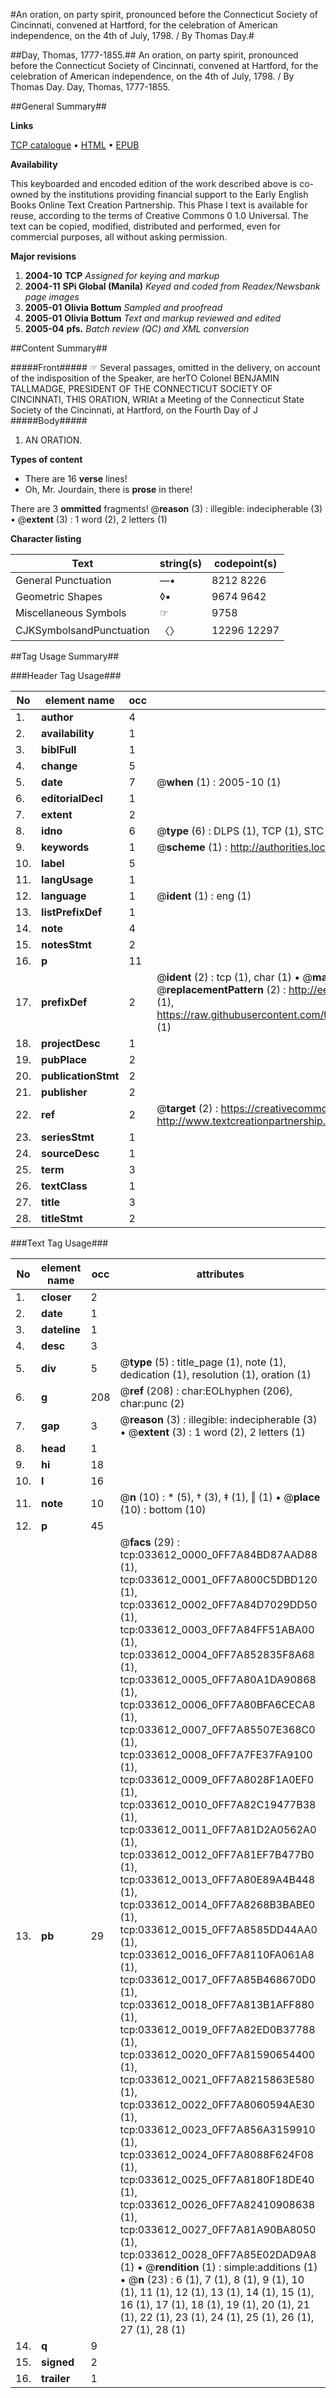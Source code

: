 #An oration, on party spirit, pronounced before the Connecticut Society of Cincinnati, convened at Hartford, for the celebration of American independence, on the 4th of July, 1798. / By Thomas Day.#

##Day, Thomas, 1777-1855.##
An oration, on party spirit, pronounced before the Connecticut Society of Cincinnati, convened at Hartford, for the celebration of American independence, on the 4th of July, 1798. / By Thomas Day.
Day, Thomas, 1777-1855.

##General Summary##

**Links**

[TCP catalogue](http://www.ota.ox.ac.uk/tcp/)  • 
[HTML](http://tei.it.ox.ac.uk/tcp/Texts-HTML/free/N25/N25349.html)  • 
[EPUB](http://tei.it.ox.ac.uk/tcp/Texts-EPUB/free/N25/N25349.epub)

**Availability**

This keyboarded and encoded edition of the
	       work described above is co-owned by the institutions
	       providing financial support to the Early English Books
	       Online Text Creation Partnership. This Phase I text is
	       available for reuse, according to the terms of Creative
	       Commons 0 1.0 Universal. The text can be copied,
	       modified, distributed and performed, even for
	       commercial purposes, all without asking permission.

**Major revisions**

1. __2004-10__ __TCP__ *Assigned for keying and markup*
1. __2004-11__ __SPi Global (Manila)__ *Keyed and coded from Readex/Newsbank page images*
1. __2005-01__ __Olivia Bottum__ *Sampled and proofread*
1. __2005-01__ __Olivia Bottum__ *Text and markup reviewed and edited*
1. __2005-04__ __pfs.__ *Batch review (QC) and XML conversion*

##Content Summary##

#####Front#####
☞ Several passages, omitted in the delivery, on account of the indisposition of the Speaker, are herTO Colonel BENJAMIN TALLMADGE, PRESIDENT OF THE CONNECTICUT SOCIETY OF CINCINNATI, THIS ORATION, WRIAt a Meeting of the Connecticut State Society of the Cincinnati, at Hartford, on the Fourth Day of J
#####Body#####

1. AN ORATION.

**Types of content**

  * There are 16 **verse** lines!
  * Oh, Mr. Jourdain, there is **prose** in there!

There are 3 **ommitted** fragments! 
 @__reason__ (3) : illegible: indecipherable (3)  •  @__extent__ (3) : 1 word (2), 2 letters (1)

**Character listing**


|Text|string(s)|codepoint(s)|
|---|---|---|
|General Punctuation|—•|8212 8226|
|Geometric Shapes|◊▪|9674 9642|
|Miscellaneous Symbols|☞|9758|
|CJKSymbolsandPunctuation|〈〉|12296 12297|

##Tag Usage Summary##

###Header Tag Usage###

|No|element name|occ|attributes|
|---|---|---|---|
|1.|__author__|4||
|2.|__availability__|1||
|3.|__biblFull__|1||
|4.|__change__|5||
|5.|__date__|7| @__when__ (1) : 2005-10 (1)|
|6.|__editorialDecl__|1||
|7.|__extent__|2||
|8.|__idno__|6| @__type__ (6) : DLPS (1), TCP (1), STC (1), NOTIS (1), IMAGE-SET (1), EVANS-CITATION (1)|
|9.|__keywords__|1| @__scheme__ (1) : http://authorities.loc.gov/ (1)|
|10.|__label__|5||
|11.|__langUsage__|1||
|12.|__language__|1| @__ident__ (1) : eng (1)|
|13.|__listPrefixDef__|1||
|14.|__note__|4||
|15.|__notesStmt__|2||
|16.|__p__|11||
|17.|__prefixDef__|2| @__ident__ (2) : tcp (1), char (1)  •  @__matchPattern__ (2) : ([0-9\-]+):([0-9IVX]+) (1), (.+) (1)  •  @__replacementPattern__ (2) : http://eebo.chadwyck.com/downloadtiff?vid=$1&page=$2 (1), https://raw.githubusercontent.com/textcreationpartnership/Texts/master/tcpchars.xml#$1 (1)|
|18.|__projectDesc__|1||
|19.|__pubPlace__|2||
|20.|__publicationStmt__|2||
|21.|__publisher__|2||
|22.|__ref__|2| @__target__ (2) : https://creativecommons.org/publicdomain/zero/1.0/ (1), http://www.textcreationpartnership.org/docs/. (1)|
|23.|__seriesStmt__|1||
|24.|__sourceDesc__|1||
|25.|__term__|3||
|26.|__textClass__|1||
|27.|__title__|3||
|28.|__titleStmt__|2||


###Text Tag Usage###

|No|element name|occ|attributes|
|---|---|---|---|
|1.|__closer__|2||
|2.|__date__|1||
|3.|__dateline__|1||
|4.|__desc__|3||
|5.|__div__|5| @__type__ (5) : title_page (1), note (1), dedication (1), resolution (1), oration (1)|
|6.|__g__|208| @__ref__ (208) : char:EOLhyphen (206), char:punc (2)|
|7.|__gap__|3| @__reason__ (3) : illegible: indecipherable (3)  •  @__extent__ (3) : 1 word (2), 2 letters (1)|
|8.|__head__|1||
|9.|__hi__|18||
|10.|__l__|16||
|11.|__note__|10| @__n__ (10) : * (5), † (3), ‡ (1), ‖ (1)  •  @__place__ (10) : bottom (10)|
|12.|__p__|45||
|13.|__pb__|29| @__facs__ (29) : tcp:033612_0000_0FF7A84BD87AAD88 (1), tcp:033612_0001_0FF7A800C5DBD120 (1), tcp:033612_0002_0FF7A84D7029DD50 (1), tcp:033612_0003_0FF7A84FF51ABA00 (1), tcp:033612_0004_0FF7A852835F8A68 (1), tcp:033612_0005_0FF7A80A1DA90868 (1), tcp:033612_0006_0FF7A80BFA6CECA8 (1), tcp:033612_0007_0FF7A85507E368C0 (1), tcp:033612_0008_0FF7A7FE37FA9100 (1), tcp:033612_0009_0FF7A8028F1A0EF0 (1), tcp:033612_0010_0FF7A82C19477B38 (1), tcp:033612_0011_0FF7A81D2A0562A0 (1), tcp:033612_0012_0FF7A81EF7B477B0 (1), tcp:033612_0013_0FF7A80E89A4B448 (1), tcp:033612_0014_0FF7A8268B3BABE0 (1), tcp:033612_0015_0FF7A8585DD44AA0 (1), tcp:033612_0016_0FF7A8110FA061A8 (1), tcp:033612_0017_0FF7A85B468670D0 (1), tcp:033612_0018_0FF7A813B1AFF880 (1), tcp:033612_0019_0FF7A82ED0B37788 (1), tcp:033612_0020_0FF7A81590654400 (1), tcp:033612_0021_0FF7A8215863E580 (1), tcp:033612_0022_0FF7A8060594AE30 (1), tcp:033612_0023_0FF7A856A3159910 (1), tcp:033612_0024_0FF7A8088F624F08 (1), tcp:033612_0025_0FF7A8180F18DE40 (1), tcp:033612_0026_0FF7A82410908638 (1), tcp:033612_0027_0FF7A81A90BA8050 (1), tcp:033612_0028_0FF7A85E02DAD9A8 (1)  •  @__rendition__ (1) : simple:additions (1)  •  @__n__ (23) : 6 (1), 7 (1), 8 (1), 9 (1), 10 (1), 11 (1), 12 (1), 13 (1), 14 (1), 15 (1), 16 (1), 17 (1), 18 (1), 19 (1), 20 (1), 21 (1), 22 (1), 23 (1), 24 (1), 25 (1), 26 (1), 27 (1), 28 (1)|
|14.|__q__|9||
|15.|__signed__|2||
|16.|__trailer__|1||
